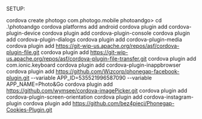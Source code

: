 SETUP:

cordova create photogo com.photogo.mobile photoandgo>
cd .\photoandgo
cordova platforms add android
cordova plugin add cordova-plugin-device
cordova plugin add cordova-plugin-console
cordova plugin add cordova-plugin-dialogs
cordova plugin add cordova-plugin-media
cordova plugin add https://git-wip-us.apache.org/repos/asf/cordova-plugin-file.git
cordova plugin add https://git-wip-us.apache.org/repos/asf/cordova-plugin-file-transfer.git
cordova plugin add com.ionic.keyboard
cordova plugin add cordova-plugin-inappbrowser
cordova plugin add https://github.com/Wizcorp/phonegap-facebook-plugin.git --variable APP_ID=535521996587090 --variable APP_NAME=Photo&Go
cordova plugin add https://github.com/wymsee/cordova-imagePicker.git 
cordova plugin add cordova-plugin-screen-orientation
cordova plugin add cordova-instagram-plugin
cordova plugin add https://github.com/bez4pieci/Phonegap-Cookies-Plugin.git